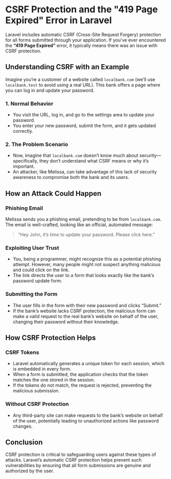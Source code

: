 # CSRF Protection and the "419 Page Expired" Error in Laravel

Laravel includes automatic CSRF (Cross-Site Request Forgery) protection for all forms submitted through your application. If you’ve ever encountered the **“419 Page Expired”** error, it typically means there was an issue with CSRF protection.

## Understanding CSRF with an Example

Imagine you’re a customer of a website called `localbank.com` (we’ll use `localbank.test` to avoid using a real URL). This bank offers a page where you can log in and update your password.

### 1. Normal Behavior

-   You visit the URL, log in, and go to the settings area to update your password.
-   You enter your new password, submit the form, and it gets updated correctly.

### 2. The Problem Scenario

-   Now, imagine that `localbank.com` doesn’t know much about security—specifically, they don’t understand what CSRF means or why it’s important.
-   An attacker, like Melissa, can take advantage of this lack of security awareness to compromise both the bank and its users.

## How an Attack Could Happen

### Phishing Email

Melissa sends you a phishing email, pretending to be from `localbank.com`. The email is well-crafted, looking like an official, automated message:

> “Hey John, it’s time to update your password. Please click here.”

### Exploiting User Trust

-   You, being a programmer, might recognize this as a potential phishing attempt. However, many people might not suspect anything malicious and could click on the link.
-   The link directs the user to a form that looks exactly like the bank’s password update form.

### Submitting the Form

-   The user fills in the form with their new password and clicks “Submit.”
-   If the bank’s website lacks CSRF protection, the malicious form can make a valid request to the real bank’s website on behalf of the user, changing their password without their knowledge.

## How CSRF Protection Helps

### CSRF Tokens

-   Laravel automatically generates a unique token for each session, which is embedded in every form.
-   When a form is submitted, the application checks that the token matches the one stored in the session.
-   If the tokens do not match, the request is rejected, preventing the malicious submission.

### Without CSRF Protection

-   Any third-party site can make requests to the bank’s website on behalf of the user, potentially leading to unauthorized actions like password changes.

## Conclusion

CSRF protection is critical to safeguarding users against these types of attacks. Laravel’s automatic CSRF protection helps prevent such vulnerabilities by ensuring that all form submissions are genuine and authorized by the user.
